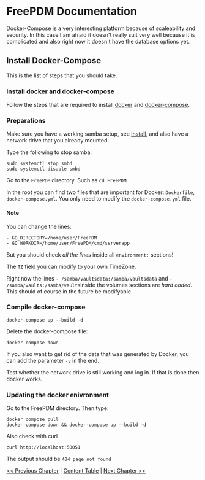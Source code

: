 # FreePDM Documentation
Docker-Compose is a very interesting platform because of scaleability and security. In this case I am afraid it doesn't really suit very well because it is complicated and also right now it doesn't have the database options yet.

## Install Docker-Compose

This is the list of steps that you should take.

### Install docker and docker-compose
Follow the steps that are required to install [docker](https://docs.docker.com/engine/install/) and [docker-compose](https://docs.docker.com/compose/install/).

### Preparations
Make sure you have a working samba setup, see [Install](Install.md), and also have a network drive that you already mounted.

Type the following to stop samba:
```
sudo systemctl stop smbd
sudo systemctl disable smbd
```
Go to the `FreePDM` directory. Such as `cd FreePDM`

In the root you can find two files that are important for Docker: `Dockerfile`, `docker-compose.yml`. You only need to modify the `docker-compose.yml` file.

#### Note

You can change the lines:
```
- GO_DIRECTORY=/home/user/FreePDM
- GO_WORKDIR=/home/user/FreePDM/cmd/serverapp
```
But you should check *all the lines* inside all `environment:` sections!

The `TZ` field you can modify to your own TimeZone. 

Right now the lines `- /samba/vaultsdata:/samba/vaultsdata` and `- /samba/vaults:/samba/vaults`inside the volumes sections are *hard coded*. This should of course in the future be modifyable.

### Compile docker-compose
```
docker-compose up --build -d
```

Delete the docker-compose file:
```
docker-compose down
```
If you also want to get rid of the data that was generated by Docker, you can add the parameter `-v` in the end.


Test whether the network drive is still working and log in. If that is done then docker works.

### Updating the docker enivronment
Go to the FreePDM directory. Then type:
```
docker compose pull
docker-compose down && docker-compose up --build -d
```

Also check with curl
```
curl http://localhost:50051
```
The output should be `404 page not found`

[<< Previous Chapter](Install.md) | [Content Table](README.md) | [Next Chapter >>](SetupVirtualServer.md)
